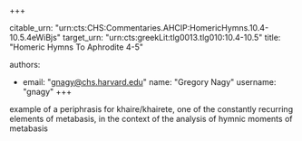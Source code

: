 +++


citable_urn: "urn:cts:CHS:Commentaries.AHCIP:HomericHymns.10.4-10.5.4eWiBjs"
target_urn: "urn:cts:greekLit:tlg0013.tlg010:10.4-10.5"
title: "Homeric Hymns To Aphrodite 4-5"

authors:
- email: "gnagy@chs.harvard.edu"
  name: "Gregory Nagy"
  username: "gnagy"
+++

<p>example of a periphrasis for khaire/khairete, one of the constantly recurring elements of metabasis, in the context of the analysis of hymnic moments of metabasis</p>